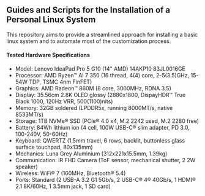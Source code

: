## Guides and Scripts for the Installation of a Personal Linux System

This repository aims to provide a streamlined approach for installing a basic linux system and to automate most of the customization process.

#### Tested Hardware Specifications

- Model: Lenovo IdeaPad Pro 5 G10 (14" AMD) 14AKP10 83JL0016GE
- Processor: AMD Ryzen™ AI 7 350 (16 thread, 4(4) core, 2-5(3.5)GHz, 15-54W TDP, TSMC 4nm FinFET)
- Graphics: AMD Radeon™ 860M (8 core, 3000MHz, RDNA 3.5)
- Display: 35.56cm 2.8K OLED glossy (2880x1800, DispayHDR™ True Black 1000, 120Hz VRR, 500(1100)nits)
- Memory: 32GB soldered (LPDDR5x, running 8000MT/s, native 8533MT/s)
- Storage: 1TB NVMe® SSD (PCIe® 4.0 x4, M.2 2242 used, M.2 2280 free) 
- Battery: 84Wh lithium ion (4 cell, 100W USB-C® slim adapter, PD 3.0, 100-240V, 50-60Hz)
- Keyboard: QWERTZ (1.5mm travel, 6 rows, backlit, buttonless glass surface touchpad, 80x135mm)
- Mechanics: Luna Grey Aluminium (312x221x15.5mm, 1.39kg)
- Communication: IR FHD Camera (ToF sensor, mechanical shutter, 2 2W speaker)
- Wireless: WiFi® 7 (160MHz, Bluetooth® 5.4)
- Ports: Standard (2 USB-A 3.2 G1 5Gb/s, 2 USB-C® 4® 40Gb/s, 1 HDMI® 2.1 8K/60Hz, 1 3.5mm jack, 1 SD card)
